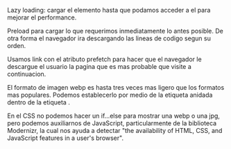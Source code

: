 Lazy loading: cargar el elemento hasta que podamos acceder a el para mejorar el performance.

Preload para cargar lo que requerimos inmediatamente lo antes posible. De otra forma el navegador ira descargando las lineas de codigo segun su orden.

Usamos link con el atributo prefetch para hacer que el navegador le descargue el usuario la pagina que es mas probable que visite a continuacion.

El formato de imagen webp es hasta tres veces mas ligero que los formatos mas populares. Podemos establecerlo por medio de la etiqueta <source-> anidada dentro de la etiqueta <picture>.

En el CSS no podemos hacer un if...else para mostrar una webp o una jpg, pero podemos auxiliarnos de JavaScript, particularmente de la biblioteca Modernizr, la cual nos ayuda a detectar "the availability of HTML, CSS, and JavaScript features in a user's browser".